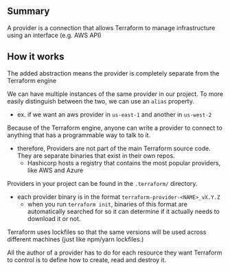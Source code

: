 
## Summary
A provider is a connection that allows Terraform to manage infrastructure using an interface (e.g. AWS API)

## How it works
The added abstraction means the provider is completely separate from the Terraform engine

We can have multiple instances of the same provider in our project. To more easily distinguish between the two, we can use an `alias` property.
- ex. if we want an aws provider in `us-east-1` and another in `us-west-2`

Because of the Terraform engine, anyone can write a provider to connect to anything that has a programmable way to talk to it.
- therefore, Providers are not part of the main Terraform source code. They are separate binaries that exist in their own repos.
    - Hashicorp hosts a registry that contains the most popular providers, like AWS and Azure

Providers in your project can be found in the `.terraform/` directory.
- each provider binary is in the format `terraform-provider-<NAME>_vX.Y.Z`
    - when you run `terraform init`, binaries of this format are automatically searched for so it can determine if it actually needs to download it or not. 

Terraform uses lockfiles so that the same versions will be used across different machines (just like npm/yarn lockfiles.)

All the author of a provider has to do for each resource they want Terraform to control is to define how to create, read and destroy it.
